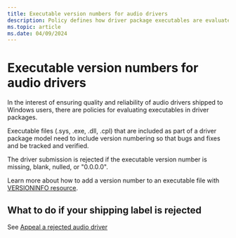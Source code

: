 ```yaml
---
title: Executable version numbers for audio drivers 
description: Policy defines how driver package executables are evaluated. 
ms.topic: article
ms.date: 04/09/2024
---
```

# Executable version numbers for audio drivers 

In the interest of ensuring quality and reliability of audio drivers shipped to Windows users, there are policies for evaluating executables in driver packages.

Executable files (.sys, .exe, .dll, .cpl) that are included as part of a driver package model need to include version numbering so that bugs and fixes and be tracked and verified.

The driver submission is rejected if the executable version number is missing, blank, nulled, or "0.0.0.0".

Learn more about how to add a version number to an executable file with [VERSIONINFO resource](/windows/desktop/menurc/versioninfo-resource).

## What to do if your shipping label is rejected

See <a href="appeal-rejected-audio-driver.md">Appeal a rejected audio driver</a>
